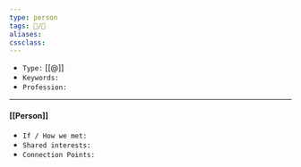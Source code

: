 ```yaml
---
type: person
tags: 👥️/👤️
aliases: 
cssclass: 
---
```




- `Type:` [[@]]
- `Keywords:`
- `Profession:`

---

#### [[Person]]

- `If / How we met:`
- `Shared interests:`
- `Connection Points:`